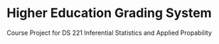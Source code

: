 # Higher Education Grading System

Course Project for DS 221 Inferential Statistics and Applied Propability 
